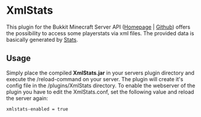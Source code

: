 # XmlStats

This plugin for the Bukkit Minecraft Server API ([Homepage](http://bukkig.org) | [Github](https://github.com/Bukkit/Bukkit )) offers the possibility to access some playerstats via xml files. The provided data is basically generated by [Stats](https://github.com/nidefawl/Stats).

## Usage

Simply place the compiled **XmlStats.jar** in your servers plugin directory and execute the /reload-command on your server. The plugin will create it's config file in the /plugins/XmlStats directory. To enable the webserver of the plugin you have to edit the XmlStats.conf, set the following value and reload the server again:
  
    xmlstats-enabled = true